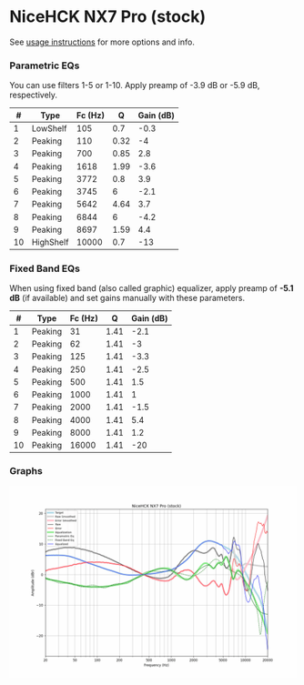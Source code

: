 # NiceHCK NX7 Pro (stock)
See [usage instructions](https://github.com/jaakkopasanen/AutoEq#usage) for more options and info.

### Parametric EQs
You can use filters 1-5 or 1-10. Apply preamp of -3.9 dB or -5.9 dB, respectively.

|   # | Type      |   Fc (Hz) |    Q |   Gain (dB) |
|-----|-----------|-----------|------|-------------|
|   1 | LowShelf  |       105 | 0.7  |        -0.3 |
|   2 | Peaking   |       110 | 0.32 |        -4   |
|   3 | Peaking   |       700 | 0.85 |         2.8 |
|   4 | Peaking   |      1618 | 1.99 |        -3.6 |
|   5 | Peaking   |      3772 | 0.8  |         3.9 |
|   6 | Peaking   |      3745 | 6    |        -2.1 |
|   7 | Peaking   |      5642 | 4.64 |         3.7 |
|   8 | Peaking   |      6844 | 6    |        -4.2 |
|   9 | Peaking   |      8697 | 1.59 |         4.4 |
|  10 | HighShelf |     10000 | 0.7  |       -13   |

### Fixed Band EQs
When using fixed band (also called graphic) equalizer, apply preamp of **-5.1 dB** (if available) and set gains manually with these parameters.

|   # | Type    |   Fc (Hz) |    Q |   Gain (dB) |
|-----|---------|-----------|------|-------------|
|   1 | Peaking |        31 | 1.41 |        -2.1 |
|   2 | Peaking |        62 | 1.41 |        -3   |
|   3 | Peaking |       125 | 1.41 |        -3.3 |
|   4 | Peaking |       250 | 1.41 |        -2.5 |
|   5 | Peaking |       500 | 1.41 |         1.5 |
|   6 | Peaking |      1000 | 1.41 |         1   |
|   7 | Peaking |      2000 | 1.41 |        -1.5 |
|   8 | Peaking |      4000 | 1.41 |         5.4 |
|   9 | Peaking |      8000 | 1.41 |         1.2 |
|  10 | Peaking |     16000 | 1.41 |       -20   |

### Graphs
![](./NiceHCK%20NX7%20Pro%20(stock).png)
